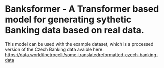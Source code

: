 # Banksformer - A Transformer based model for generating sythetic Banking data based on real data.  

This model can be used with the example dataset, which is a processed version of the Czech Banking data avaible here: https://data.world/lpetrocelli/some-translatedreformatted-czech-banking-data
